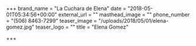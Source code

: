 +++
brand_name = "La Cuchara de Elena"
date = "2018-05-01T05:34:56+00:00"
external_url = ""
masthead_image = ""
phone_number = "(506) 8463-7299"
teaser_image = "/uploads/2018/05/01/elena-gomez.jpg"
teaser_logo = ""
title = "Elena Gomez"

+++
